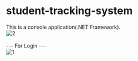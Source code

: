 # student-tracking-system
This is a console application(.NET Framework). 
<br/>
![2](https://user-images.githubusercontent.com/58273888/143661937-631758ea-c754-4aec-9a15-2dcb2113e084.png)
<br/> <br/>
 --- For Login --- 
 <br/>
![1](https://user-images.githubusercontent.com/58273888/143661895-8c3e72fd-f4d4-44b6-93df-8c9ce79b481e.png)
<br/>


